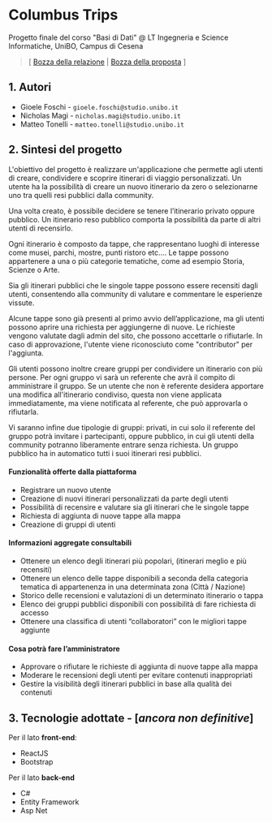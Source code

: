 # Columbus Trips
Progetto finale del corso "Basi di Dati" @ LT Ingegneria e Science Informatiche, UniBO, Campus di Cesena

> [ [Bozza della relazione](https://docs.google.com/document/d/1DI6cI03UrMsCICcoU1A4Tx_Fq4yoFpJ9CZ7EPIaAFKM/edit?usp=sharing) | [Bozza della proposta](https://docs.google.com/document/d/1j8iErA8hUOX79HmMjhbMxyUXvszD3qsm9O617dG7VbU/edit?usp=sharing) ]

## 1. Autori
- Gioele Foschi - `gioele.foschi@studio.unibo.it`
- Nicholas Magi - `nicholas.magi@studio.unibo.it`
- Matteo Tonelli - `matteo.tonelli@studio.unibo.it`

## 2. Sintesi del progetto

L'obiettivo del progetto è realizzare un'applicazione che permette agli utenti di creare, condividere e scoprire itinerari di viaggio personalizzati. Un utente ha la possibilità di creare un nuovo itinerario da zero o selezionarne uno tra quelli resi pubblici dalla community.

Una volta creato, è possibile decidere se tenere l’itinerario privato oppure pubblico. Un itinerario reso pubblico comporta la possibilità da parte di altri utenti di recensirlo.

Ogni itinerario è composto da tappe, che rappresentano luoghi di interesse come musei, parchi, mostre, punti ristoro etc…. Le tappe possono appartenere a una o più categorie tematiche, come ad esempio Storia, Scienze o Arte.

Sia gli itinerari pubblici che le singole tappe possono essere recensiti dagli utenti, consentendo alla community di valutare e commentare le esperienze vissute.

Alcune tappe sono già presenti al primo avvio dell’applicazione, ma gli utenti possono aprire una richiesta per aggiungerne di nuove. Le richieste vengono valutate dagli admin del sito, che possono accettarle o rifiutarle. In caso di approvazione, l'utente viene riconosciuto come "contributor" per l'aggiunta.

Gli utenti possono inoltre creare gruppi per condividere un itinerario con più persone. Per ogni gruppo vi sarà un referente che avrà il compito di amministrare il gruppo. Se un utente che non è referente desidera apportare una modifica all'itinerario condiviso, questa non viene applicata immediatamente, ma viene notificata al referente, che può approvarla o rifiutarla.

Vi saranno infine due tipologie di gruppi: privati, in cui solo il referente del gruppo potrà invitare i partecipanti, oppure pubblico, in cui gli utenti della community potranno liberamente entrare senza richiesta. Un gruppo pubblico ha in automatico tutti i suoi itinerari resi pubblici.

#### Funzionalità offerte dalla piattaforma
- Registrare un nuovo utente
- Creazione di nuovi itinerari personalizzati da parte degli utenti
- Possibilità di recensire e valutare sia gli itinerari che le singole tappe
- Richiesta di aggiunta di nuove tappe alla mappa
- Creazione di gruppi di utenti

#### Informazioni aggregate consultabili
- Ottenere un elenco degli itinerari più popolari, (itinerari meglio e più recensiti)
- Ottenere un elenco delle tappe disponibili a seconda della categoria tematica di appartenenza in una determinata zona (Città / Nazione)
- Storico delle recensioni e valutazioni di un determinato itinerario o tappa
- Elenco dei gruppi pubblici disponibili con possibilità di fare richiesta di accesso
- Ottenere una classifica di utenti “collaboratori” con le migliori tappe aggiunte

#### Cosa potrà fare l’amministratore
- Approvare o rifiutare le richieste di aggiunta di nuove tappe alla mappa
- Moderare le recensioni degli utenti per evitare contenuti inappropriati
- Gestire la visibilità degli itinerari pubblici in base alla qualità dei contenuti

## 3. Tecnologie adottate - [*ancora non definitive*]

Per il lato **front-end**:
- ReactJS
- Bootstrap

Per il lato **back-end**
- C#
- Entity Framework
- Asp Net
